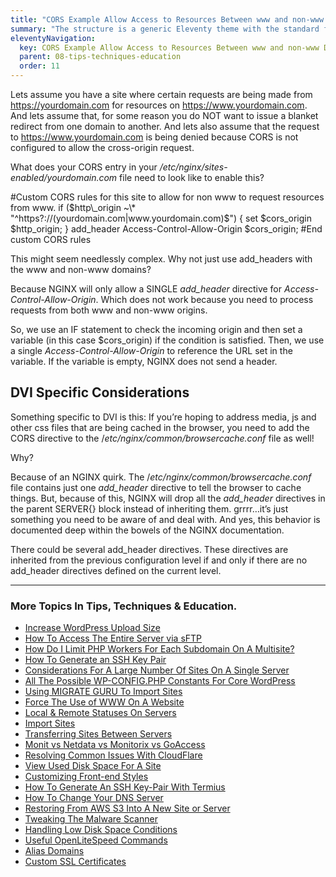 ```yaml
---
title: "CORS Example Allow Access to Resources Between www and non-www Domains"
summary: "The structure is a generic Eleventy theme with the standard folder and file names."
eleventyNavigation:
  key: CORS Example Allow Access to Resources Between www and non-www Domains
  parent: 08-tips-techniques-education
  order: 11
---
```

Lets assume you have a site where certain requests are being made from https://yourdomain.com for resources on https://www.yourdomain.com. And lets assume that, for some reason you do NOT want to issue a blanket redirect from one domain to another. And lets also assume that the request to https://www.yourdomain.com is being denied because CORS is not configured to allow the cross-origin request.

What does your CORS entry in your _/etc/nginx/sites-enabled/yourdomain.com_ file need to look like to enable this?

#Custom CORS rules for this site to allow for non www to request resources from www.
if ($http\_origin ~\* "^https?://(yourdomain.com|www.yourdomain.com)$") {
  set $cors\_origin $http\_origin;
}
add\_header Access-Control-Allow-Origin $cors\_origin;
#End custom CORS rules

This might seem needlessly complex. Why not just use add\_headers with the www and non-www domains?

Because NGINX will only allow a SINGLE _add\_header_ directive for _Access-Control-Allow-Origin_. Which does not work because you need to process requests from both www and non-www origins.

So, we use an IF statement to check the incoming origin and then set a variable (in this case $cors\_origin) if the condition is satisfied. Then, we use a single _Access-Control-Allow-Origin_ to reference the URL set in the variable. If the variable is empty, NGINX does not send a header.

## DVI Specific Considerations

Something specific to DVI is this: If you’re hoping to address media, js and other css files that are being cached in the browser, you need to add the CORS directive to the /_etc/nginx/common/browsercache.conf_ file as well!

Why?

Because of an NGINX quirk. The /_etc/nginx/common/browsercache.conf_ file contains just one _add\_header_ directive to tell the browser to cache things. But, because of this, NGINX will drop all the _add\_header_ directives in the parent SERVER{} block instead of inheriting them. grrrr…it’s just something you need to be aware of and deal with. And yes, this behavior is documented deep within the bowels of the NGINX documentation.

There could be several add\_header directives.
These directives are inherited from the previous configuration level if and only if
there are no add\_header directives defined on the current level.

- - -

### More Topics In Tips, Techniques & Education.

*   [Increase WordPress Upload Size](https://web.archive.org/web/20240420002018/https://wpclouddeploy.com/documentation/tips-techniques-education/increase-wordpress-upload-size/)
*   [How To Access The Entire Server via sFTP](https://web.archive.org/web/20240420002018/https://wpclouddeploy.com/documentation/tips-techniques-education/how-to-access-the-entire-server-via-sftp/)
*   [How Do I Limit PHP Workers For Each Subdomain On A Multisite?](https://web.archive.org/web/20240420002018/https://wpclouddeploy.com/documentation/tips-techniques-education/how-do-i-limit-php-workers-for-each-subdomain-on-a-multisite/)
*   [How To Generate an SSH Key Pair](https://web.archive.org/web/20240420002018/https://wpclouddeploy.com/documentation/how-to-generate-an-ssh-key-pair/)
*   [Considerations For A Large Number Of Sites On A Single Server](https://web.archive.org/web/20240420002018/https://wpclouddeploy.com/documentation/tips-techniques-education/considerations-for-a-large-number-of-sites-on-a-single-server/)
*   [All The Possible WP-CONFIG.PHP Constants For Core WordPress](https://web.archive.org/web/20240420002018/https://wpclouddeploy.com/documentation/tips-techniques-education/all-the-possible-wp-config-php-constants-for-core-wordpress/)
*   [Using MIGRATE GURU To Import Sites](https://web.archive.org/web/20240420002018/https://wpclouddeploy.com/documentation/multitenant/tips-troubleshooting-limitations/using-migrate-guru-to-import-sites/)
*   [Force The Use of WWW On A Website](https://web.archive.org/web/20240420002018/https://wpclouddeploy.com/documentation/tips-techniques-education/force-the-use-of-www-on-a-website/)
*   [Local & Remote Statuses On Servers](https://web.archive.org/web/20240420002018/https://wpclouddeploy.com/documentation/tips-techniques-education/local-remote-statuses-on-servers/)
*   [Import Sites](https://web.archive.org/web/20240420002018/https://wpclouddeploy.com/documentation/tips-techniques-education/import-sites/)
*   [Transferring Sites Between Servers](https://web.archive.org/web/20240420002018/https://wpclouddeploy.com/documentation/tips-techniques-education/transferring-sites-between-servers/)
*   [Monit vs Netdata vs Monitorix vs GoAccess](https://web.archive.org/web/20240420002018/https://wpclouddeploy.com/documentation/tips-techniques-education/monit-vs-netdata-vs-monitorix-vs-goaccess/)
*   [Resolving Common Issues With CloudFlare](https://web.archive.org/web/20240420002018/https://wpclouddeploy.com/documentation/tips-techniques-education/resolving-common-issues-with-cloudflare/)
*   [View Used Disk Space For A Site](https://web.archive.org/web/20240420002018/https://wpclouddeploy.com/documentation/tips-techniques-education/view-disk-space-for-a-site/)
*   [Customizing Front-end Styles](https://web.archive.org/web/20240420002018/https://wpclouddeploy.com/documentation/tips-techniques-education/customizing-front-end-styles/)
*   [How To Generate An SSH Key-Pair With Termius](https://web.archive.org/web/20240420002018/https://wpclouddeploy.com/documentation/articles-parent/how-to-generate-an-ssh-key-pair-with-termius/)
*   [How To Change Your DNS Server](https://web.archive.org/web/20240420002018/https://wpclouddeploy.com/documentation/tips-techniques-education/how-to-change-your-dns-server/)
*   [Restoring From AWS S3 Into A New Site or Server](https://web.archive.org/web/20240420002018/https://wpclouddeploy.com/documentation/tips-techniques-education/restoring-from-s3-into-a-new-site-or-server/)
*   [Tweaking The Malware Scanner](https://web.archive.org/web/20240420002018/https://wpclouddeploy.com/documentation/tips-techniques-education/tweaking-the-malware-scanner/)
*   [Handling Low Disk Space Conditions](https://web.archive.org/web/20240420002018/https://wpclouddeploy.com/documentation/tips-techniques-education/handling-low-disk-space-conditions/)
*   [Useful OpenLiteSpeed Commands](https://web.archive.org/web/20240420002018/https://wpclouddeploy.com/documentation/tips-techniques-education/useful-openlitespeed-commands/)
*   [Alias Domains](https://web.archive.org/web/20240420002018/https://wpclouddeploy.com/documentation/tips-techniques-education/alias-domains/)
*   [Custom SSL Certificates](https://web.archive.org/web/20240420002018/https://wpclouddeploy.com/documentation/tips-techniques-education/custom-ssl-certificates/)
